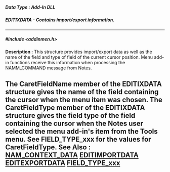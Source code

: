 ##### Data Type : Add-In DLL
##### EDITIXDATA - Contains import/export information.
---
##### #include <addinmen.h>
**Description :**
This structure provides import/export data as well as the name of the field and 
type of field of the current cursor position.  Menu add-in functions receive 
this information when processing the NAMM_COMMAND message from Notes.

The CaretFieldName member of the EDITIXDATA structure gives the name of the 
field containing the cursor when the menu item was chosen.  The CaretFieldType 
member of the EDITIXDATA structure gives the field type of the field containing 
the cursor when the Notes user selected the menu add-in's item from the Tools 
menu.  See FIELD_TYPE_xxx for the values for CaretFieldType.
**See Also :**
[NAM_CONTEXT_DATA](D:/md_files/NAM_CONTEXT_DATA.md)
[EDITIMPORTDATA](D:/md_files/EDITIMPORTDATA.md)
[EDITEXPORTDATA](D:/md_files/EDITEXPORTDATA.md)
[FIELD_TYPE_xxx](D:/md_files/FIELD_TYPE_xxx.md)
---
